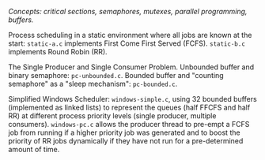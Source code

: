 _Concepts: critical sections, semaphores, mutexes, parallel programming, buffers._

Process scheduling in a static environment where all jobs are known at the start: `static-a.c` implements First Come First Served (FCFS). `static-b.c` implements Round Robin (RR).

The Single Producer and Single Consumer Problem. Unbounded buffer and binary semaphore: `pc-unbounded.c`. Bounded buffer and "counting semaphore" as a "sleep mechanism": `pc-bounded.c`.

Simplified Windows Scheduler: `windows-simple.c`, using 32 bounded buffers (implemented as linked lists) to represent the queues (half FFCFS and half RR) at different process priority levels (single producer, multiple consumers). `windows-pc.c` allows the producer thread to pre-empt a FCFS job from running if a higher priority job was generated and to boost the priority of RR jobs dynamically if they have not run for a pre-determined amount of time.

